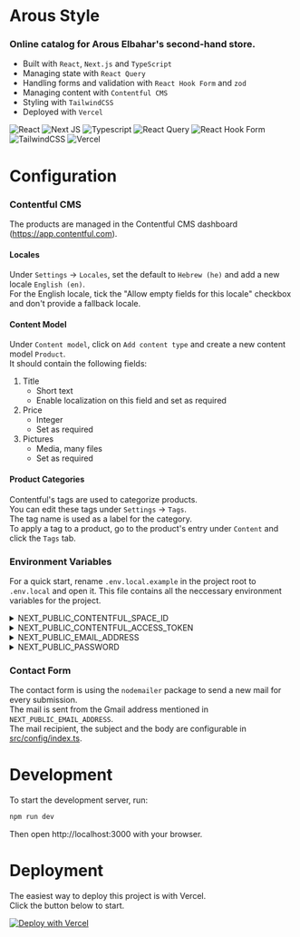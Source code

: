 # Arous Style

### Online catalog for Arous Elbahar's second-hand store.

-   Built with `React`, `Next.js` and `TypeScript`
-   Managing state with `React Query`
-   Handling forms and validation with `React Hook Form` and `zod`
-   Managing content with `Contentful CMS`
-   Styling with `TailwindCSS`
-   Deployed with `Vercel`

![React](https://img.shields.io/badge/react-%2320232a.svg?style=for-the-badge&logo=react&logoColor=%2361DAFB)
![Next JS](https://img.shields.io/badge/Next-black?style=for-the-badge&logo=next.js&logoColor=white)
![Typescript](https://img.shields.io/badge/typescript-%23007ACC.svg?style=for-the-badge&logo=typescript&logoColor=white)
![React Query](https://img.shields.io/badge/-React%20Query-FF4154?style=for-the-badge&logo=react%20query&logoColor=white)
![React Hook Form](https://img.shields.io/badge/React%20Hook%20Form-%23EC5990.svg?style=for-the-badge&logo=reacthookform&logoColor=white)
![TailwindCSS](https://img.shields.io/badge/tailwindcss-%2338B2AC.svg?style=for-the-badge&logo=tailwind-css&logoColor=white)
![Vercel](https://img.shields.io/badge/vercel-%23000000.svg?style=for-the-badge&logo=vercel&logoColor=white)

# Configuration

### Contentful CMS

The products are managed in the Contentful CMS dashboard (https://app.contentful.com).

#### Locales

Under `Settings` -> `Locales`, set the default to `Hebrew (he)` and add a new locale `English (en)`.  
For the English locale, tick the "Allow empty fields for this locale" checkbox and don't provide a fallback locale.

#### Content Model

Under `Content model`, click on `Add content type` and create a new content model `Product`.  
It should contain the following fields:

1. Title 
   - Short text 
   - Enable localization on this field and set as required
2. Price
   - Integer
   - Set as required
3. Pictures
   - Media, many files 
   - Set as required

#### Product Categories

Contentful's tags are used to categorize products.  
You can edit these tags under `Settings` -> `Tags`.  
The tag name is used as a label for the category.  
To apply a tag to a product, go to the product's entry under `Content` and click the `Tags` tab.

### Environment Variables

For a quick start, rename `.env.local.example` in the project root to `.env.local` and open it. This file contains all the neccessary environment variables for the project.

<details><summary>NEXT_PUBLIC_CONTENTFUL_SPACE_ID</summary>

Your Contentful space ID.  
You can find it under `Settings` -> `General Settings` -> `Space ID`.

</details>

<details><summary>NEXT_PUBLIC_CONTENTFUL_ACCESS_TOKEN</summary>

Your Contentful access token.  
You can create a new access token under `Settings` -> `API keys` -> `Add API key`.  
After creating your API key, copy the "Content Delivery API - access token" value.

</details>

<details><summary>NEXT_PUBLIC_EMAIL_ADDRESS</summary>

This Gmail address will send itself a new mail for every contact form submission.  
This google account must generate and use an App Password (see `NEXT_PUBLIC_PASSWORD`).

</details>

<details><summary>NEXT_PUBLIC_PASSWORD</summary>

An App Password for the google account mentioned in `NEXT_PUBLIC_EMAIL_ADDRESS`.  
See https://support.google.com/accounts/answer/185833?hl=en for information on how to generate an App Password.

</details>

### Contact Form

The contact form is using the `nodemailer` package to send a new mail for every submission.  
The mail is sent from the Gmail address mentioned in `NEXT_PUBLIC_EMAIL_ADDRESS`.  
The mail recipient, the subject and the body are configurable in [src/config/index.ts](src/config/index.ts).

# Development

To start the development server, run:

```bash
npm run dev
```

Then open http://localhost:3000 with your browser.

# Deployment

The easiest way to deploy this project is with Vercel.  
Click the button below to start.

[![Deploy with Vercel](https://vercel.com/button)](https://vercel.com/new/clone?repository-url=https%3A%2F%2Fgithub.com%2Fkfirfitousi%2Farous-style&env=NEXT_PUBLIC_CONTENTFUL_SPACE_ID,NEXT_PUBLIC_CONTENTFUL_ACCESS_TOKEN,NEXT_PUBLIC_EMAIL_ADDRESS,NEXT_PUBLIC_PASSWORD&envDescription=Contentful%20and%20Nodemailer%20configuration&envLink=https%3A%2F%2Fgithub.com%2Fkfirfitousi%2Farous-style%2Fblob%2Fmaster%2FREADME.md&project-name=arous-style&repo-name=arous-style)
